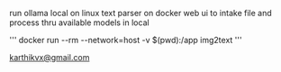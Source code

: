 run ollama local on linux
text parser on docker
web ui to intake file and process thru available models in local

'''
docker run --rm --network=host -v $(pwd):/app img2text
'''


karthikvx@gmail.com
